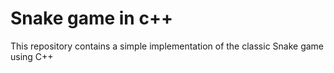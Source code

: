 # Snake game in c++
This repository contains a simple implementation of the classic Snake game using C++
